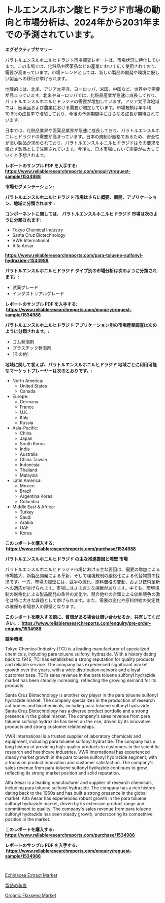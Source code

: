 <p><h1>トルエンスルホン酸ヒドラジド市場の動向と市場分析は、2024年から2031年までの予測されています。</h1></p><p><strong>エグゼクティブサマリー</strong></p>
<p><p>パラトルエンスルホニルヒドラジド市場調査レポートは、市場状況に特化しています。この市場では、化粧品や医薬品などの産業において広く使用されており、需要が高まっています。市場トレンドとしては、新しい製品の開発や環境に優しい製品への移行が挙げられます。</p><p>地理的には、北米、アジア太平洋、ヨーロッパ、米国、中国など、世界中で需要が高まっています。北米やヨーロッパでは、化粧品産業が急速に成長しており、パラトルエンスルホニルヒドラジドの需要が増加しています。アジア太平洋地域では、医薬品および農業における需要が増加しています。市場規模は年平均10.6％の成長率で増加しており、今後の予測期間中にさらなる成長が期待されています。</p><p>日本では、化粧品業界や医薬品業界が急速に成長しており、パラトルエンスルホニルヒドラジドの需要が高まっています。日本の規制が厳格であるため、安全性が高い製品が求められており、パラトルエンスルホニルヒドラジドはその要求を満たす製品として注目されています。今後も、日本市場において需要が拡大していくと予想されます。</p></p>
<p><strong>レポートのサンプル PDF を入手する: <a href="https://www.reliableresearchreports.com/enquiry/request-sample/1534988">https://www.reliableresearchreports.com/enquiry/request-sample/1534988</a></strong></p>
<p><strong>市場セグメンテーション:</strong></p>
<p><strong> パラトルエンスルホニルヒドラジド 市場はさらに概要、展開、アプリケーション、地域に分類されます :</strong></p>
<p><strong>コンポーネントに関しては、 パラトルエンスルホニルヒドラジド 市場は次のように分類されます: &nbsp;</strong></p>
<p><ul><li>Tokyo Chemical Industry</li><li>Santa Cruz Biotechnology</li><li>VWR International</li><li>Alfa Aesar</li></ul></p>
<p><strong><a href="https://www.reliableresearchreports.com/para-toluene-sulfonyl-hydrazide-r1534988">https://www.reliableresearchreports.com/para-toluene-sulfonyl-hydrazide-r1534988</a></strong></p>
<p><strong> パラトルエンスルホニルヒドラジド タイプ別の市場分析は次のように分類されます。:</strong></p>
<p><ul><li>試薬グレード</li><li>インダストリアルグレード</li></ul></p>
<p><strong>レポートのサンプル PDF を入手する: &nbsp;<a href="https://www.reliableresearchreports.com/enquiry/request-sample/1534988">https://www.reliableresearchreports.com/enquiry/request-sample/1534988</a></strong></p>
<p><strong> パラトルエンスルホニルヒドラジド アプリケーション別の市場産業調査は次のように分類されます。:</strong></p>
<p><ul><li>ゴム発泡剤</li><li>プラスチック発泡剤</li><li>[その他]</li></ul></p>
<p><strong>地域に関して言えば、パラトルエンスルホニルヒドラジド 地域ごとに利用可能なマーケットプレーヤーは次のとおりです。:</strong></p>
<p><ul>
    <li>
        North America:
        <ul>
            <li>United States</li>
            <li>Canada</li>
        </ul>
    </li>
    <li>
        Europe:
        <ul>
            <li>Germany</li>
            <li>France</li>
            <li>U.K.</li>
            <li>Italy</li>
            <li>Russia</li>
        </ul>
    </li>
    <li>
        Asia-Pacific:
        <ul>
            <li>China</li>
            <li>Japan</li>
            <li>South Korea</li>
            <li>India</li>
            <li>Australia</li>
            <li>China Taiwan</li>
            <li>Indonesia</li>
            <li>Thailand</li>
            <li>Malaysia</li>
        </ul>
    </li>
    <li>
        Latin America:
        <ul>
            <li>Mexico</li>
            <li>Brazil</li>
            <li>Argentina Korea</li>
            <li>Colombia</li>
        </ul>
    </li>
    <li>
        Middle East & Africa:
        <ul>
            <li>Turkey</li>
            <li>Saudi</li>
            <li>Arabia</li>
            <li>UAE</li>
            <li>Korea</li>
        </ul>
    </li>
    </ul></p>
<p><strong>このレポートを購入する: &nbsp;<a href="https://www.reliableresearchreports.com/purchase/1534988">https://www.reliableresearchreports.com/purchase/1534988</a></strong></p>
<p><strong>パラトルエンスルホニルヒドラジド の主な推進要因と障壁 市場</strong></p>
<p><p>パラトルエンスルホニルヒドラジド市場における主な要因は、需要の増加による市場拡大、新製品開発による革新、そして環境規制の厳格化による代替物質の探求です。一方、市場の障壁には、競争の激化、原料価格の変動、および技術革新への適応が挙げられます。市場にはさまざまな挑戦があります。中でも、環境規制の厳格化による製品開発の条件の変化や、競合他社の台頭による価格競争の激化は特に大きな課題として挙げられます。また、需要の変化や原料供給の安定性の確保も市場参入の障壁となります。</p></p>
<p><strong>このレポートを購入する前に、質問がある場合は問い合わせるか、共有してください。:&nbsp; <a href="https://www.reliableresearchreports.com/enquiry/pre-order-enquiry/1534988">https://www.reliableresearchreports.com/enquiry/pre-order-enquiry/1534988</a></strong></p>
<p><strong>競争環境</strong></p>
<p><p>Tokyo Chemical Industry (TCI) is a leading manufacturer of specialized chemicals, including para toluene sulfonyl hydrazide. With a history dating back to 1946, TCI has established a strong reputation for quality products and reliable service. The company has experienced significant market growth over the years, with a wide distribution network and a loyal customer base. TCI's sales revenue in the para toluene sulfonyl hydrazide market has been steadily increasing, reflecting the growing demand for its products.</p><p>Santa Cruz Biotechnology is another key player in the para toluene sulfonyl hydrazide market. The company specializes in the production of research antibodies and biochemicals, including para toluene sulfonyl hydrazide. Santa Cruz Biotechnology has a diverse product portfolio and a strong presence in the global market. The company's sales revenue from para toluene sulfonyl hydrazide has been on the rise, driven by its innovative products and strong customer relationships.</p><p>VWR International is a trusted supplier of laboratory chemicals and equipment, including para toluene sulfonyl hydrazide. The company has a long history of providing high-quality products to customers in the scientific research and healthcare industries. VWR International has experienced steady market growth in the para toluene sulfonyl hydrazide segment, with a focus on product innovation and customer satisfaction. The company's sales revenue from para toluene sulfonyl hydrazide continues to grow, reflecting its strong market position and solid reputation.</p><p>Alfa Aesar is a leading manufacturer and supplier of research chemicals, including para toluene sulfonyl hydrazide. The company has a rich history dating back to the 1960s and has built a strong presence in the global market. Alfa Aesar has experienced robust growth in the para toluene sulfonyl hydrazide market, driven by its extensive product range and commitment to quality. The company's sales revenue from para toluene sulfonyl hydrazide has seen steady growth, underscoring its competitive position in the market.</p></p>
<p><strong>このレポートを購入する: &nbsp; <a href="https://www.reliableresearchreports.com/purchase/1534988">https://www.reliableresearchreports.com/purchase/1534988</a></strong></p>
<p><strong>レポートのサンプル PDF を入手する: &nbsp;<a href="https://www.reliableresearchreports.com/enquiry/request-sample/1534988">https://www.reliableresearchreports.com/enquiry/request-sample/1534988</a></strong><strong></strong></p>
<p>&nbsp;</p>
<p><p><a href="https://simplistic-meeting-7ee.notion.site/Echinacea-Extract-Market-Size-Reflecting-a-Forecast-Till-2031-Market-By-Type-By-Application-and-By-e0f54129ebda4d768fd67f20347384a7">Echinacea Extract Market</a></p><p><a href="https://github.com/mreklxf44233/Market-Research-Report-List-1/blob/main/600225518383.md">袋詰め装置</a></p><p><a href="https://github.com/prosalinda88/Market-Research-Report-List-3/blob/main/organic-flaxseed-market.md">Organic Flaxseed Market</a></p></p>